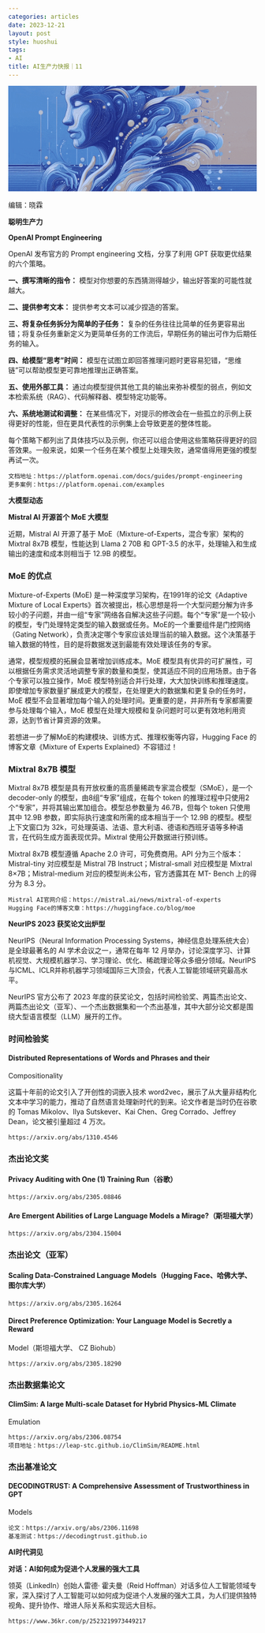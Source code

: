 ```yaml
---
categories: articles
date: 2023-12-21
layout: post
style: huoshui
tags:
- AI
title: AI生产力快报｜11
---
```


![](/assets/images/b192cd858f0b452f8db9b2a0b00f2fc8.gif)

编辑：晓霖

**聪明生产力**

  

  

  
  
  
  
  
  
  
  
  
  
  
  
  
  
  
  
**OpenAI Prompt Engineering**  
  
  
  
  
  
  
  
  
  
  
  
  
  
  
  

OpenAI 发布官方的 Prompt engineering 文档，分享了利用 GPT 获取更优结果的六个策略。

**一、撰写清晰的指令：** 模型对你想要的东西猜测得越少，输出好答案的可能性就越大。

**二、提供参考文本：** 提供参考文本可以减少捏造的答案。

**三、将复杂任务拆分为简单的子任务：**
复杂的任务往往比简单的任务更容易出错；将复杂任务重新定义为更简单任务的工作流后，早期任务的输出可作为后期任务的输入。

**四、给模型“思考”时间：** 模型在试图立即回答推理问题时更容易犯错，“思维链”可以帮助模型更可靠地推理出正确答案。

**五、使用外部工具：** 通过向模型提供其他工具的输出来弥补模型的弱点，例如文本检索系统（RAG）、代码解释器、模型特定功能等。

**六、系统地测试和调整：** 在某些情况下，对提示的修改会在一些孤立的示例上获得更好的性能，但在更具代表性的示例集上会导致更差的整体性能。

每个策略下都列出了具体技巧以及示例，你还可以组合使用这些策略获得更好的回答效果。一般来说，如果一个任务在某个模型上处理失败，通常值得用更强的模型再试一次。

    
    
    文档地址：https://platform.openai.com/docs/guides/prompt-engineering  
    更多案例：https://platform.openai.com/examples

  

  

  

  

  

  

  

  

  

  

  

  

**大模型动态**

  

  

  
  
  
  
  
  
  
  
  
  
  
  
  
  
  
  
**Mistral AI 开源首个 MoE 大模型**  
  
  
  
  
  
  
  
  
  
  
  
  
  
  
  
  

近期，Mistral AI 开源了基于 MoE（Mixture-of-Experts，混合专家）架构的 Mixtral 8x7B 模型，性能达到 Llama
2 70B 和 GPT-3.5 的水平，处理输入和生成输出的速度和成本则相当于 12.9B 的模型。

### MoE 的优点

Mixture-of-Experts (MoE) 是一种深度学习架构，在1991年的论文《Adaptive Mixture of Local
Experts》首次被提出，核心思想是将一个大型问题分解为许多较小的子问题，并由一组“专家”网络各自解决这些子问题。每个“专家”是一个较小的模型，专门处理特定类型的输入数据或任务。MoE的一个重要组件是门控网络（Gating
Network），负责决定哪个专家应该处理当前的输入数据。这个决策基于输入数据的特性，目的是将数据发送到最能有效处理该任务的专家。

通常，模型规模的拓展会显著增加训练成本。MoE
模型具有优异的可扩展性，可以根据任务需求灵活地调整专家的数量和类型，使其适应不同的应用场景。由于各个专家可以独立操作，MoE
模型特别适合并行处理，大大加快训练和推理速度。即使增加专家数量扩展成更大的模型，在处理更大的数据集和更复杂的任务时，MoE
模型不会显著增加每个输入的处理时间。更重要的是，并非所有专家都需要参与处理每个输入，MoE
模型在处理大规模和复杂问题时可以更有效地利用资源，达到节省计算资源的效果。

若想进一步了解MoE的构建模块、训练方式、推理权衡等内容，Hugging Face 的博客文章《Mixture of Experts
Explained》不容错过！

### Mixtral 8x7B 模型

Mixtral 8x7B 模型是具有开放权重的高质量稀疏专家混合模型（SMoE），是一个 decoder-only 的模型，由8组“专家”组成，在每个
token 的推理过程中只使用2个“专家”，并将其输出累加组合。模型总参数量为 46.7B，但每个 token 只使用其中 12.9B
参数，即实际执行速度和所需的成本相当于一个 12.9B 的模型。模型上下文窗口为
32k，可处理英语、法语、意大利语、德语和西班牙语等多种语言，在代码生成方面表现优异。Mixtral 使用公开数据进行预训练。

Mixtral 8x7B 模型遵循 Apache 2.0 许可，可免费商用。API 分为三个版本：Mistral-tiny 对应模型是 Mistral 7B
Instruct；Mistral-small 对应模型是 Mixtral 8×7B；Mistral-medium 对应的模型尚未公布，官方透露其在 MT-
Bench 上的得分为 8.3 分。

    
    
    Mistral AI官网介绍：https://mistral.ai/news/mixtral-of-experts  
    Hugging Face的博客文章：https://huggingface.co/blog/moe

  

  

  

  

  

  

  

  

  

  

  

  

  

  

  
  
  
  
  
  
  
  
  
  
  
  
  
  
  
  
**NeurIPS 2023 获奖论文出炉型**  
  
  
  
  
  
  
  
  
  
  
  
  
  
  
  
  

NeurIPS（Neural Information Processing Systems，神经信息处理系统大会）是全球最著名的 AI
学术会议之一，通常在每年 12
月举办，讨论深度学习、计算机视觉、大规模机器学习、学习理论、优化、稀疏理论等众多细分领域。NeurIPS与ICML、ICLR并称机器学习领域国际三大顶会，代表人工智能领域研究最高水平。

NeurIPS 官方公布了 2023
年度的获奖论文，包括时间检验奖、两篇杰出论文、两篇杰出论文（亚军）、一个杰出数据集和一个杰出基准，其中大部分论文都是围绕大型语言模型（LLM）展开的工作。

### 时间检验奖

#### Distributed Representations of Words and Phrases and their
Compositionality

这篇十年前的论文引入了开创性的词嵌入技术 word2vec，展示了从大量非结构化文本中学习的能力，推动了自然语言处理新时代的到来。论文作者是当时仍在谷歌的
Tomas Mikolov、Ilya Sutskever、Kai Chen、Greg Corrado、Jeffrey Dean，论文被引量超过 4 万次。

    
    
    https://arxiv.org/abs/1310.4546

### 杰出论文奖

#### Privacy Auditing with One (1) Training Run（谷歌）

    
    
    https://arxiv.org/abs/2305.08846

#### Are Emergent Abilities of Large Language Models a Mirage?（斯坦福大学）

    
    
    https://arxiv.org/abs/2304.15004

### 杰出论文（亚军）

#### Scaling Data-Constrained Language Models（Hugging Face、哈佛大学、图尔库大学）

    
    
    https://arxiv.org/abs/2305.16264

#### Direct Preference Optimization: Your Language Model is Secretly a Reward
Model（斯坦福大学、 CZ Biohub）

    
    
    https://arxiv.org/abs/2305.18290  
    

### 杰出数据集论文

#### ClimSim: A large Multi-scale Dataset for Hybrid Physics-ML Climate
Emulation

    
    
    https://arxiv.org/abs/2306.08754  
    项目地址：https://leap-stc.github.io/ClimSim/README.html  
    

### 杰出基准论文

#### DECODINGTRUST: A Comprehensive Assessment of Trustworthiness in GPT
Models

    
    
    论文：https://arxiv.org/abs/2306.11698  
    基准测试：https://decodingtrust.github.io

  

  

  

  

  

  

  

  

  

  

  

**AI时代洞见**

  

  

  
  
  
  
  
  
  
  
  
  
  
  
  
  
  
  
**对话：AI如何成为促进个人发展的强大工具**  
  
  
  
  
  
  
  
  
  
  
  
  
  
  
  
  

领英（LinkedIn）创始人雷德· 霍夫曼（Reid
Hoffman）对话多位人工智能领域专家，深入探讨了人工智能可以如何成为促进个人发展的强大工具，为人们提供独特视角、提升协作、增进人际关系和实现远大目标。

    
    
    https://www.36kr.com/p/2523219973449217